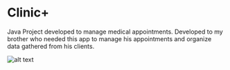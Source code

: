 # Clinic+

Java Project developed to manage medical appointments. Developed to my brother who needed this app to manage his appointments and organize data gathered from his clients.

![alt text](http://url/to/img.png)
